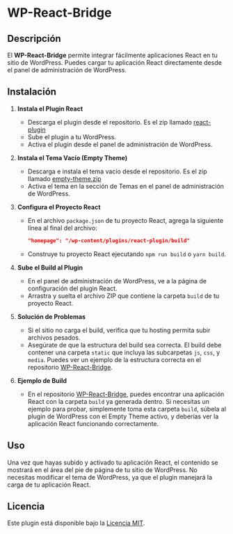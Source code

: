 # WP-React-Bridge

## Descripción

El **WP-React-Bridge** permite integrar fácilmente aplicaciones React en tu sitio de WordPress. Puedes cargar tu aplicación React directamente desde el panel de administración de WordPress.

## Instalación

1. **Instala el Plugin React**

   - Descarga el plugin desde el repositorio. Es el zip llamado [react-plugin](https://github.com/pascualmanuel/WP-React-Bridge/blob/main/react-plugin.zip)
   - Sube el plugin a tu WordPress.
   - Activa el plugin desde el panel de administración de WordPress.

2. **Instala el Tema Vacío (Empty Theme)**

   - Descarga e instala el tema vacío desde el repositorio. Es el zip llamado [empty-theme.zip](https://github.com/pascualmanuel/WP-React-Bridge/blob/main/empty-theme.zip)
   - Activa el tema en la sección de Temas en el panel de administración de WordPress.

3. **Configura el Proyecto React**

   - En el archivo `package.json` de tu proyecto React, agrega la siguiente línea al final del archivo:
     ```json
     "homepage": "/wp-content/plugins/react-plugin/build"
     ```
   - Construye tu proyecto React ejecutando `npm run build` o `yarn build`.

4. **Sube el Build al Plugin**

   - En el panel de administración de WordPress, ve a la página de configuración del plugin React.
   - Arrastra y suelta el archivo ZIP que contiene la carpeta `build` de tu proyecto React.

5. **Solución de Problemas**

   - Si el sitio no carga el build, verifica que tu hosting permita subir archivos pesados.
   - Asegúrate de que la estructura del build sea correcta. El build debe contener una carpeta `static` que incluya las subcarpetas `js`, `css`, y `media`. Puedes ver un ejemplo de la estructura correcta en el repositorio [WP-React-Bridge](https://github.com/pascualmanuel/WP-React-Bridge/tree/main/build-example).

6. **Ejemplo de Build**
   - En el repositorio [WP-React-Bridge](https://github.com/pascualmanuel/WP-React-Bridge/tree/main/build-example), puedes encontrar una aplicación React con la carpeta `build` ya generada dentro. Si necesitas un ejemplo para probar, simplemente toma esta carpeta `build`, súbela al plugin de WordPress con el Empty Theme activo, y deberías ver la aplicación React funcionando correctamente.

## Uso

Una vez que hayas subido y activado tu aplicación React, el contenido se mostrará en el área del pie de página de tu sitio de WordPress. No necesitas modificar el tema de WordPress, ya que el plugin manejará la carga de tu aplicación React.

## Licencia

Este plugin está disponible bajo la [Licencia MIT](enlace-a-la-licencia).
